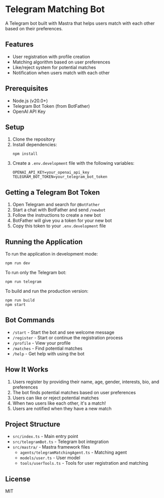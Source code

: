 # Telegram Matching Bot

A Telegram bot built with Mastra that helps users match with each other based on their preferences.

## Features

- User registration with profile creation
- Matching algorithm based on user preferences
- Like/reject system for potential matches
- Notification when users match with each other

## Prerequisites

- Node.js (v20.0+)
- Telegram Bot Token (from BotFather)
- OpenAI API Key

## Setup

1. Clone the repository
2. Install dependencies:
   ```
   npm install
   ```
3. Create a `.env.development` file with the following variables:
   ```
   OPENAI_API_KEY=your_openai_api_key
   TELEGRAM_BOT_TOKEN=your_telegram_bot_token
   ```

## Getting a Telegram Bot Token

1. Open Telegram and search for `@BotFather`
2. Start a chat with BotFather and send `/newbot`
3. Follow the instructions to create a new bot
4. BotFather will give you a token for your new bot
5. Copy this token to your `.env.development` file

## Running the Application

To run the application in development mode:

```
npm run dev
```

To run only the Telegram bot:

```
npm run telegram
```

To build and run the production version:

```
npm run build
npm start
```

## Bot Commands

- `/start` - Start the bot and see welcome message
- `/register` - Start or continue the registration process
- `/profile` - View your profile
- `/matches` - Find potential matches
- `/help` - Get help with using the bot

## How It Works

1. Users register by providing their name, age, gender, interests, bio, and preferences
2. The bot finds potential matches based on user preferences
3. Users can like or reject potential matches
4. When two users like each other, it's a match!
5. Users are notified when they have a new match

## Project Structure

- `src/index.ts` - Main entry point
- `src/telegramBot.ts` - Telegram bot integration
- `src/mastra/` - Mastra framework files
  - `agents/telegramMatchingAgent.ts` - Matching agent
  - `models/user.ts` - User model
  - `tools/userTools.ts` - Tools for user registration and matching

## License

MIT
